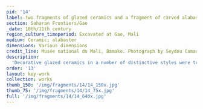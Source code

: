 ```yaml
---
pid: '14'
label: Two fragments of glazed ceramics and a fragment of carved alabaster
section: Saharan Frontiers/Gao
_date: 10th/11th century
region_culture_timeperiod: Excavated at Gao, Mali
medium: Ceramic; alabaster
dimensions: Various dimensions
credit_line: Musée national du Mali, Bamako. Photograph by Seydou Camara
description:
  'Decorative glazed ceramics in a number of distinctive styles were transported across the Sahara, and fragments have been recovered at multiple sites. At left, the large fragment of lusterware (center) and of splashware (right) were excavated at Gao in Mali, as was the piece of carved alabaster (left), which likely came from a source in Egypt or Syria. Lusterware was among the most ingenious innovations of Arab potters, who mixed silver sulfides and copper oxides to create a shiny, metallic sheen on the surface of glazed earthenware bowls, plates, and other utilitarian vessels. The decorative ware was popular in Egypt and greater Syria during the Fatimid period (909–1171). The technique also spread to North Africa and Andalusia, including the cities of Malaga and Valencia. Wide appreciation of lusterware is unsurprising given the pottery’s similarities to the shimmering sparkle of gold.'
order: '13'
layout: key-work
collection: works
thumb_150: '/img/fragments/14/14_150x.jpg'
thumb_75: '/img/fragments/14/14_75x.jpg'
full: '/img/fragments/14/14_640x.jpg'
---
```

